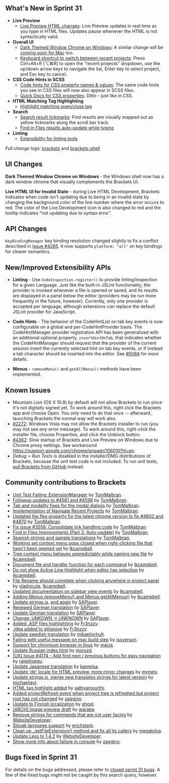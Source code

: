 What's New in Sprint 31
-----------------------
* **Live Preview**
    * [Live Preview HTML changes](https://trello.com/c/ya9wexlA/998-2-improve-html-live-development-performance): Live Preview updates in real time as you type in HTML files. Updates pause whenever the HTML is not syntactically valid.
* **Overall UI**
    * [Dark Themed Window Chrome on Windows](https://trello.com/card/5-into-darkness-shell-windows/4f90a6d98f77505d7940ce88/874): A similar change will be [coming soon for Mac](https://trello.com/card/into-darkness-shell-osx/4f90a6d98f77505d7940ce88/900) too.
    * [Keyboard shortcut to switch between recent projects](https://github.com/adobe/brackets/pull/4546): Press Ctrl+Alt+R (&#x2325;⌘R) to open the "recent projects" dropdown, use the up/down arrow keys to navigate the list, Enter key to select project, and Esc key to cancel.
* **CSS Code Hints in SCSS**
    * [Code hints for CSS property names & values](https://github.com/adobe/brackets/pull/4931): The same code hints you see in CSS files will now also appear in SCSS files.
    * [Quick Docs for CSS properties](https://github.com/adobe/brackets/pull/5069): Ditto &ndash; just like in CSS.
* **HTML Matching Tag Highlighting**
    * [Highlight matching open/close tag](https://github.com/adobe/brackets/pull/4504)
* **Search**
    * [Search result tickmarks](https://github.com/adobe/brackets/pull/5191): Find results are visually mapped out as yellow tickmarks along the scroll bar track.
    * [Find in Files results auto-update while typing](https://github.com/adobe/brackets/pull/4729)
* **Linting**
    * [Extensibility for linting tools](https://github.com/adobe/brackets/pull/4588)

_Full change logs:_ [brackets](https://github.com/adobe/brackets/compare/sprint-30...sprint-31#commits_bucket) and [brackets-shell](https://github.com/adobe/brackets-shell/compare/sprint-30...sprint-31#commits_bucket)


UI Changes
----------
**Dark Themed Window Chrome on Windows** - the Windows shell now has a dark window chrome that visually complements the Brackets UI.

**Live HTML UI for Invalid State** - during Live HTML Development, Brackets indicates when code
isn't updating due to being in an invalid state by changing the background color of the line number
where the error occurs to red. The color of the Live Development icon is also changed to red
and the tooltip indicates "not updating due to syntax error".


API Changes
-----------
`KeyBindingManager` key binding resolution changed slightly to fix a conflict described in [issue #4265](https://github.com/adobe/brackets/issues/4265). It now supports `platform: "all"` on key bindings for clearer semantics.


New/Improved Extensibility APIs
-------------------------------
* **Linting** - Use `CodeInspection.register()` to provide linting/inspection for a given Language. Just like the built-in JSLint functionality, the provider is invoked whenever a file is opened or saved, and its results are displayed in a panel below the editor (providers may be run more frequently in the future, however). Currently, only one provider is accepted per language, although extensions _can_ replace the default JSLint provider for JavaScript.

* **Code Hints** - The behavior of the CodeHintList on tab key events is now configurable on a global and per-CodeHintProvider basis. The CodeHintManager provider registration API has been generalized with an additional optional property, `insertHintOnTab`, that indicates whether the CodeHintManager should request that the provider of the current session insert the currently selected hint on tab key events, or if instead a tab character should be inserted into the editor. See [#5084](https://github.com/adobe/brackets/pull/5084 "Make code hint insertion on tab key configurable") for more details.

* **Menus** - `removeMenu()` and `getAllMenus()` methods have been implemented.

Known Issues
------------
* Mountain Lion (OS X 10.8) by default will not allow Brackets to run since it's not digitally signed yet. To work around this, right click the Brackets app and choose Open. You only need to do that once -- afterward, launching Brackets the normal way will work also.
* [#2272](https://github.com/adobe/brackets/issues/2272): Windows Vista may not allow the Brackets installer to run (you may not see _any_ error message). To work around this, right-click the installer file, choose Properties, and click the Unblock button.
* [#4362](https://github.com/adobe/brackets/issues/4362): Slow startup of Brackets and Live Preview on Windows due to Chrome proxy settings. See workaround https://support.google.com/chrome/answer/106010?hl=en.
* _Debug > Run Tests_ is disabled in the installer/DMG distributions of Brackets, because the unit test code is not included. To run unit tests, [pull Brackets from GitHub](https://github.com/adobe/brackets/wiki/How-to-Hack-on-Brackets#wiki-getcode) instead.


Community contributions to Brackets
-----------------------------------
* [Unit Test Failing: ExtensionManager](https://github.com/adobe/brackets/pull/5115) by [TomMalbran](https://github.com/TomMalbran).
* [Followup updates to #4581 and #4598](https://github.com/adobe/brackets/pull/4629) by [TomMalbran](https://github.com/TomMalbran).
* [Tab and modality fixes for the modal dialogs](https://github.com/adobe/brackets/pull/4714) by [TomMalbran](https://github.com/TomMalbran).
* [Implementation of Navigate Recent Projects](https://github.com/adobe/brackets/pull/4546) by [TomMalbran](https://github.com/TomMalbran).
* [Updated the flex property for the latest chrome version to fix #4602 and #4870](https://github.com/adobe/brackets/pull/4940) by [TomMalbran](https://github.com/TomMalbran).
* [Fix issue #3556: Consolidate link handling code](https://github.com/adobe/brackets/pull/4718) by [TomMalbran](https://github.com/TomMalbran).
* [Find in Files Improvements (Part 3: Auto-update)](https://github.com/adobe/brackets/pull/4729) by [TomMalbran](https://github.com/TomMalbran).
* [Spanish strings and sample translations](https://github.com/adobe/brackets/pull/5221) by [TomMalbran](https://github.com/TomMalbran).
* [Working set context menu pops closed when right-clicking file that hasn't been opened yet](https://github.com/adobe/brackets/pull/5004) by [lkcampbell](https://github.com/lkcampbell).
* [Tree context menu behaves unpredictably while naming new file](https://github.com/adobe/brackets/pull/5114) by [lkcampbell](https://github.com/lkcampbell).
* [Document file and handler function for each command](https://github.com/adobe/brackets/pull/5155) by [lkcampbell](https://github.com/lkcampbell).
* [Do not show Active Line Highlight when editor has selection](https://github.com/adobe/brackets/pull/4878) by [lkcampbell](https://github.com/lkcampbell).
* [File Rename should complete when clicking anywhere in project panel](https://github.com/adobe/brackets/pull/4934) by [vladnicula](https://github.com/vladnicula), [lkcampbell](https://github.com/lkcampbell).
* [Updated documentation on sidebar view events](https://github.com/adobe/brackets/pull/4804) by [lkcampbell](https://github.com/lkcampbell).
* [Adding Menus.removeMenu() and Menus.getAllMenus()](https://github.com/adobe/brackets/pull/5217) by [lkcampbell](https://github.com/lkcampbell).
* [Update strings.js](https://github.com/adobe/brackets/pull/5012), [and again](https://github.com/adobe/brackets/pull/5025) by [SAPlayer](https://github.com/SAPlayer).
* [Renewed German translation](https://github.com/adobe/brackets/pull/5123) by [SAPlayer](https://github.com/SAPlayer).
* [Update German translation](https://github.com/adobe/brackets/pull/5129) by [SAPlayer](https://github.com/SAPlayer).
* [Change: UNKOWN -> UNKNOWN](https://github.com/adobe/brackets/pull/5133) by [SAPlayer](https://github.com/SAPlayer).
* [Added .ASP files highlighting](https://github.com/adobe/brackets/pull/5010) by [Fr3nzzy](https://github.com/Fr3nzzy).
* [.idea added to gitignore](https://github.com/adobe/brackets/pull/5018) by [Fr3nzzy](https://github.com/Fr3nzzy).
* [Update swedish translation](https://github.com/adobe/brackets/pull/4964) by [mikaeljorhult](https://github.com/mikaeljorhult).
* [Failing with useful message on mac build step](https://github.com/adobe/brackets-shell/pull/325) by [jsoverson](https://github.com/jsoverson).
* [Support for chromium browser in linux](https://github.com/adobe/brackets-shell/pull/317) by [macie](https://github.com/macie).
* [Update Russian index.html](https://github.com/adobe/brackets/pull/4999) by [morozd](https://github.com/morozd).
* [[UX] Issue #4174 - Add find next / previous buttons for easy navigation](https://github.com/adobe/brackets/pull/5002) by [rajeshsegu](https://github.com/rajeshsegu).
* [Update Japanese translation](https://github.com/adobe/brackets/pull/5140) by [kanreisa](https://github.com/kanreisa).
* [Update 'de' locale for HTML preview, more minor changes](https://github.com/adobe/brackets/pull/5145) by [mynetx](https://github.com/mynetx).
* [Update strings.js, merge new translates strings for latest version](https://github.com/adobe/brackets/pull/5161) by [michaeljayt](https://github.com/michaeljayt).
* [HTML tag highlight added](https://github.com/adobe/brackets/pull/4504) by [sathyamoorthi](https://github.com/sathyamoorthi).
* [Added projectRefresh event when project tree is refreshed but project root has not changed](https://github.com/adobe/brackets/pull/4815) by [zaggino](https://github.com/zaggino).
* [Update to Finnish localization](https://github.com/adobe/brackets/pull/4741) by [ghost](https://github.com/ghost).
* [[ARCH] Image preview draft](https://github.com/adobe/brackets/pull/4492) by [warabe](https://github.com/warabe).
* [Remove strings for commands that are not user facing](https://github.com/adobe/brackets/pull/4306) by [WebsiteDeveloper](https://github.com/WebsiteDeveloper).
* [Slovak language support](https://github.com/adobe/brackets/pull/4856) by [erichstark](https://github.com/erichstark).
* [Clean up _getFileExtension() method and fix all its callers](https://github.com/adobe/brackets/pull/4846) by [megatolya](https://github.com/megatolya).
* [Update Less to 1.4.2](https://github.com/adobe/brackets/pull/4476) by [WebsiteDeveloper](https://github.com/WebsiteDeveloper).
* [Show more info about failure in console](https://github.com/adobe/brackets/pull/5223) by [zaggino](https://github.com/zaggino).

Bugs fixed in Sprint 31
-----------------------
For details on the bugs addressed, please refer to [closed sprint 31 bugs](https://github.com/adobe/brackets/issues?labels=&milestone=18&state=closed). A few of the fixed bugs might not be caught by this search query, however.